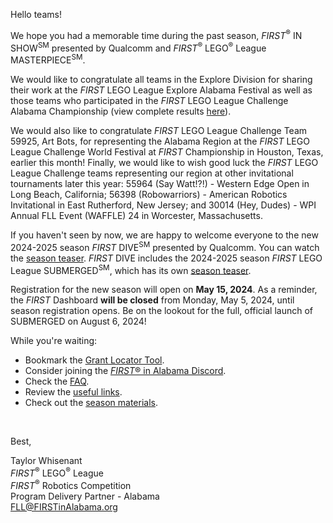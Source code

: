 Hello teams!

We hope you had a memorable time during the past season, *FIRST*<sup>&reg;</sup> IN SHOW<sup>SM</sup> presented by Qualcomm and *FIRST*<sup>&reg;</sup> LEGO<sup>&reg;</sup> League MASTERPIECE<sup>SM</sup>.

We would like to congratulate all teams in the Explore Division for sharing their work at the *FIRST* LEGO League Explore Alabama Festival as well as those teams who participated in the *FIRST* LEGO League Challenge Alabama Championship (view complete results [here](https://github.com/drewwhis/first-in-alabama/blob/main/2023-2024/challenge-results.md)).

We would also like to congratulate *FIRST* LEGO League Challenge Team 59925, Art Bots, for representing the Alabama Region at the *FIRST* LEGO League Challenge World Festival at *FIRST* Championship in Houston, Texas, earlier this month! Finally, we would like to wish good luck the *FIRST* LEGO League Challenge teams representing our region at other invitational tournaments later this year: 55964 (Say Watt!?!) - Western Edge Open in Long Beach, California; 56398 (Robowarriors) - American Robotics Invitational in East Rutherford, New Jersey; and 30014 (Hey, Dudes) - WPI Annual FLL Event (WAFFLE) 24 in Worcester, Massachusetts.

If you haven't seen by now, we are happy to welcome everyone to the new 2024-2025 season *FIRST* DIVE<sup>SM</sup> presented by Qualcomm. You can watch the [season teaser](https://www.youtube.com/watch?v=zM1wAo4eQzQ). *FIRST* DIVE includes the 2024-2025 season *FIRST* LEGO League SUBMERGED<sup>SM</sup>, which has its own [season teaser](https://www.youtube.com/watch?v=4JV7x014U0I).

Registration for the new season will open on **May 15, 2024**. As a reminder, the *FIRST* Dashboard **will be closed** from Monday, May 5, 2024, until season registration opens. Be on the lookout for the full, official launch of SUBMERGED on August 6, 2024!

While you're waiting:
- Bookmark the [Grant Locator Tool](https://www.firstinspires.org/robotics/team-grants).
- Consider joining the [*FIRST*&reg; in Alabama Discord](http://discord.gg/XfurbWERQ8).
- Check the [FAQ](https://github.com/drewwhis/first-in-alabama/wiki/Frequently-Asked-Questions).
- Review the [useful links](https://github.com/drewwhis/first-in-alabama/wiki/Useful-Links).
- Check out the [season materials](https://info.firstinspires.org/free-season-content).

<br />

Best,
<p>
  Taylor Whisenant<br />
  <i>FIRST</i><sup>&reg;</sup> LEGO<sup>&reg;</sup> League<br />
  <i>FIRST</i><sup>&reg;</sup> Robotics Competition<br />
  Program Delivery Partner - Alabama<br >
  <a href="mailto:fll@firstinalabama.org">FLL@FIRSTinAlabama.org</a>
</p>